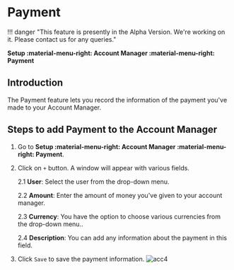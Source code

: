 # Payment

!!! danger "This feature is presently in the Alpha Version. We're working on it. Please contact us for any queries."

**Setup :material-menu-right: Account Manager :material-menu-right: Payment**

## Introduction

The Payment feature lets you record the information of the payment you've made to your Account Manager.

## Steps to add Payment to the Account Manager

1. Go to **Setup :material-menu-right: Account Manager :material-menu-right: Payment**.

2. Click on `+` button. A window will appear with various fields.

   2.1 **User**: Select the user from the drop-down menu.

   2.2 **Amount**: Enter the amount of money you've given to your account manager.

   2.3 **Currency**: You have the option to choose various currencies from the drop-down menu..

   2.4 **Description**: You can add any information about the payment in this field.

3. Click `Save` to save the payment information.
![acc4](/setup/img/acc4.jpg)
